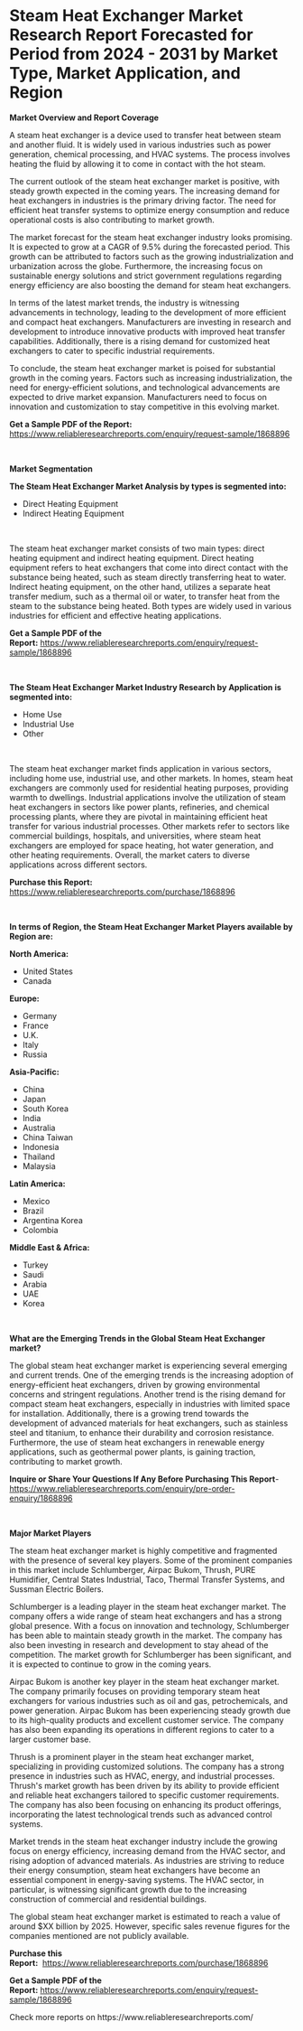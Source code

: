 <p><h1>Steam Heat Exchanger Market Research Report Forecasted for Period from 2024 -  2031 by Market Type, Market Application, and Region</h1></p><p><strong>Market Overview and Report Coverage</strong></p>
<p><p>A steam heat exchanger is a device used to transfer heat between steam and another fluid. It is widely used in various industries such as power generation, chemical processing, and HVAC systems. The process involves heating the fluid by allowing it to come in contact with the hot steam. </p><p>The current outlook of the steam heat exchanger market is positive, with steady growth expected in the coming years. The increasing demand for heat exchangers in industries is the primary driving factor. The need for efficient heat transfer systems to optimize energy consumption and reduce operational costs is also contributing to market growth.</p><p>The market forecast for the steam heat exchanger industry looks promising. It is expected to grow at a CAGR of 9.5% during the forecasted period. This growth can be attributed to factors such as the growing industrialization and urbanization across the globe. Furthermore, the increasing focus on sustainable energy solutions and strict government regulations regarding energy efficiency are also boosting the demand for steam heat exchangers.</p><p>In terms of the latest market trends, the industry is witnessing advancements in technology, leading to the development of more efficient and compact heat exchangers. Manufacturers are investing in research and development to introduce innovative products with improved heat transfer capabilities. Additionally, there is a rising demand for customized heat exchangers to cater to specific industrial requirements.</p><p>To conclude, the steam heat exchanger market is poised for substantial growth in the coming years. Factors such as increasing industrialization, the need for energy-efficient solutions, and technological advancements are expected to drive market expansion. Manufacturers need to focus on innovation and customization to stay competitive in this evolving market.</p></p>
<p><strong>Get a Sample PDF of the Report:</strong> <a href="https://www.reliableresearchreports.com/enquiry/request-sample/1868896">https://www.reliableresearchreports.com/enquiry/request-sample/1868896</a></p>
<p>&nbsp;</p>
<p><strong>Market Segmentation</strong></p>
<p><strong>The Steam Heat Exchanger Market Analysis by types is segmented into:</strong></p>
<p><ul><li>Direct Heating Equipment</li><li>Indirect Heating Equipment</li></ul></p>
<p>&nbsp;</p>
<p><p>The steam heat exchanger market consists of two main types: direct heating equipment and indirect heating equipment. Direct heating equipment refers to heat exchangers that come into direct contact with the substance being heated, such as steam directly transferring heat to water. Indirect heating equipment, on the other hand, utilizes a separate heat transfer medium, such as a thermal oil or water, to transfer heat from the steam to the substance being heated. Both types are widely used in various industries for efficient and effective heating applications.</p></p>
<p><strong>Get a Sample PDF of the Report:</strong>&nbsp;<a href="https://www.reliableresearchreports.com/enquiry/request-sample/1868896">https://www.reliableresearchreports.com/enquiry/request-sample/1868896</a></p>
<p>&nbsp;</p>
<p><strong>The Steam Heat Exchanger Market Industry Research by Application is segmented into:</strong></p>
<p><ul><li>Home Use</li><li>Industrial Use</li><li>Other</li></ul></p>
<p>&nbsp;</p>
<p><p>The steam heat exchanger market finds application in various sectors, including home use, industrial use, and other markets. In homes, steam heat exchangers are commonly used for residential heating purposes, providing warmth to dwellings. Industrial applications involve the utilization of steam heat exchangers in sectors like power plants, refineries, and chemical processing plants, where they are pivotal in maintaining efficient heat transfer for various industrial processes. Other markets refer to sectors like commercial buildings, hospitals, and universities, where steam heat exchangers are employed for space heating, hot water generation, and other heating requirements. Overall, the market caters to diverse applications across different sectors.</p></p>
<p><strong>Purchase this Report:</strong>&nbsp; <a href="https://www.reliableresearchreports.com/purchase/1868896">https://www.reliableresearchreports.com/purchase/1868896</a></p>
<p>&nbsp;</p>
<p><strong>In terms of Region, the Steam Heat Exchanger Market Players available by Region are:</strong></p>
<p>
    <p> <strong> North America: </strong>
        <ul>
            <li>United States</li>
            <li>Canada</li>
        </ul>
        </p> 
    <p> <strong> Europe: </strong>
        <ul>
            <li>Germany</li>
            <li>France</li>
            <li>U.K.</li>
            <li>Italy</li>
            <li>Russia</li>
        </ul>
        </p> 
    <p> <strong> Asia-Pacific: </strong>
        <ul>
            <li>China</li>
            <li>Japan</li>
            <li>South Korea</li>
            <li>India</li>
            <li>Australia</li>
            <li>China Taiwan</li>
            <li>Indonesia</li>
            <li>Thailand</li>
            <li>Malaysia</li>
        </ul>
        </p> 
    <p> <strong> Latin America: </strong>
        <ul>
            <li>Mexico</li>
            <li>Brazil</li>
            <li>Argentina Korea</li>
            <li>Colombia</li>
        </ul>
        </p> 
    <p> <strong> Middle East & Africa: </strong>
        <ul>
            <li>Turkey</li>
            <li>Saudi</li>
            <li>Arabia</li>
            <li>UAE</li>
            <li>Korea</li>
        </ul>
    </p>
    </p>
<p>&nbsp;</p>
<p><strong>What are the Emerging Trends in the Global Steam Heat Exchanger market?</strong></p>
<p><p>The global steam heat exchanger market is experiencing several emerging and current trends. One of the emerging trends is the increasing adoption of energy-efficient heat exchangers, driven by growing environmental concerns and stringent regulations. Another trend is the rising demand for compact steam heat exchangers, especially in industries with limited space for installation. Additionally, there is a growing trend towards the development of advanced materials for heat exchangers, such as stainless steel and titanium, to enhance their durability and corrosion resistance. Furthermore, the use of steam heat exchangers in renewable energy applications, such as geothermal power plants, is gaining traction, contributing to market growth.</p></p>
<p><strong>Inquire or Share Your Questions If Any Before Purchasing This Report</strong>- <a href="https://www.reliableresearchreports.com/enquiry/pre-order-enquiry/1868896">https://www.reliableresearchreports.com/enquiry/pre-order-enquiry/1868896</a></p>
<p>&nbsp;</p>
<p><strong>Major Market Players</strong></p>
<p><p>The steam heat exchanger market is highly competitive and fragmented with the presence of several key players. Some of the prominent companies in this market include Schlumberger, Airpac Bukom, Thrush, PURE Humidifier, Central States Industrial, Taco, Thermal Transfer Systems, and Sussman Electric Boilers.</p><p>Schlumberger is a leading player in the steam heat exchanger market. The company offers a wide range of steam heat exchangers and has a strong global presence. With a focus on innovation and technology, Schlumberger has been able to maintain steady growth in the market. The company has also been investing in research and development to stay ahead of the competition. The market growth for Schlumberger has been significant, and it is expected to continue to grow in the coming years.</p><p>Airpac Bukom is another key player in the steam heat exchanger market. The company primarily focuses on providing temporary steam heat exchangers for various industries such as oil and gas, petrochemicals, and power generation. Airpac Bukom has been experiencing steady growth due to its high-quality products and excellent customer service. The company has also been expanding its operations in different regions to cater to a larger customer base.</p><p>Thrush is a prominent player in the steam heat exchanger market, specializing in providing customized solutions. The company has a strong presence in industries such as HVAC, energy, and industrial processes. Thrush's market growth has been driven by its ability to provide efficient and reliable heat exchangers tailored to specific customer requirements. The company has also been focusing on enhancing its product offerings, incorporating the latest technological trends such as advanced control systems.</p><p>Market trends in the steam heat exchanger industry include the growing focus on energy efficiency, increasing demand from the HVAC sector, and rising adoption of advanced materials. As industries are striving to reduce their energy consumption, steam heat exchangers have become an essential component in energy-saving systems. The HVAC sector, in particular, is witnessing significant growth due to the increasing construction of commercial and residential buildings.</p><p>The global steam heat exchanger market is estimated to reach a value of around $XX billion by 2025. However, specific sales revenue figures for the companies mentioned are not publicly available.</p></p>
<p><strong>Purchase this Report:</strong>&nbsp;&nbsp;<a href="https://www.reliableresearchreports.com/purchase/1868896">https://www.reliableresearchreports.com/purchase/1868896</a></p>
<p></p>
<p><strong>Get a Sample PDF of the Report:</strong>&nbsp;<a href="https://www.reliableresearchreports.com/enquiry/request-sample/1868896">https://www.reliableresearchreports.com/enquiry/request-sample/1868896</a></p>
<p>Check more reports on https://www.reliableresearchreports.com/</p>